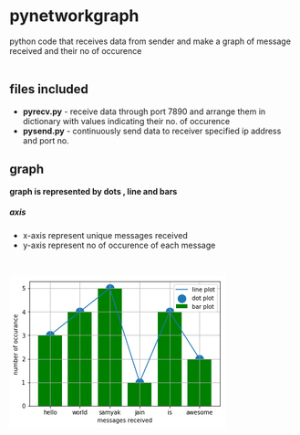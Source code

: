 # pynetworkgraph   
python code that receives data from sender and make a graph of message received and their no of occurence  
<br />  
## files included   
* **pyrecv.py** - receive data through port 7890 and arrange them in dictionary with values indicating their no. of occurence  
* **pysend.py** - continuously send data to receiver specified ip address and port no.  
## graph  
**graph is represented by dots , line and bars**  
##### axis  
* x-axis represent unique messages received  
* y-axis represent no of occurence of each message  
<br />

![Graph](index.png)


